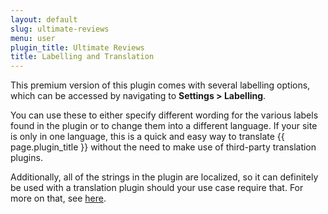 ```yaml
---
layout: default
slug: ultimate-reviews
menu: user
plugin_title: Ultimate Reviews
title: Labelling and Translation 
---
```

This premium version of this plugin comes with several labelling options, which can be accessed by navigating to **Settings > Labelling**.

You can use these to either specify different wording for the various labels found in the plugin or to change them into a different language. If your site is only in one language, this is a quick and easy way to translate {{ page.plugin_title }} without the need to make use of third-party translation plugins.

Additionally, all of the strings in the plugin are localized, so it can definitely be used with a translation plugin should your use case require that. For more on that, see [here](translating).